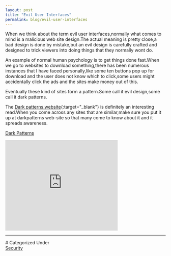 ```yaml
---
layout: post
title: "Evil User Interfaces"
permalink: blog/evil-user-interfaces
---
```


When we think about the term evil user interfaces,normally what comes to mind is a malicious web site design.The actual meaning is pretty close,a bad design is done by mistake,but an evil design is carefully crafted and designed to trick viewers into doing things that they normally wont do.

An example of normal human psychology is to get things done fast.When we go to websites to download something,there has been numerous instances that I have faced personally,like some ten buttons pop up for download and the user does not know which to click,some users might accidentally click the ads and the sites make money out of this.

Eventually these kind of sites form a pattern.Some call it evil design,some call it dark patterns.

The [Dark patterns website](http://darkpatterns.org/){:target="_blank"} is definitely an interesting read.When you come across any sites that are similar,make sure you put it up at darkpatterns web-site so that many come to know about it and it spreads awareness.

<u>Dark Patterns</u>

<style>.embed-container { position: relative; padding-bottom: 56.25%; height: 0; overflow: hidden; max-width: 70%; } .embed-container iframe, .embed-container object, .embed-container embed { position: absolute; top: 0; left: 0; width: 100%; height: 100%; }</style><div class='embed-container'><iframe src='https://www.youtube.com/embed/1KVyFio8gw4' frameborder='0' allowfullscreen></iframe></div>

<hr>
# Categorized Under
<br>
<a id="category" href="/blog-list?item-2" onClick="nav()">Security</a>
